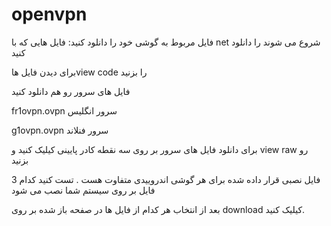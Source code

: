 # openvpn
فایل مربوط به گوشی خود را دانلود کنید:
فایل هایی که با net شروع می شوند را دانلود کنید

برای دیدن فایل هاview code را بزنید
 
 فایل های سرور رو هم دانلود کنید
 
 fr1ovpn.ovpn سرور انگلیس
 
 g1ovpn.ovpn سرور فنلاند
 
 برای دانلود فایل های سرور بر روی سه نقطه کادر پایینی کیلیک کنید و view raw رو بزنید 

 3 فایل نصبی قرار داده شده برای هر گوشی اندروییدی متفاوت هست . تست کنید کدام فایل بر روی سیستم شما نصب می شود

بعد از انتخاب هر کدام از فایل ها در صفحه باز شده بر روی download کیلیک کنید.
